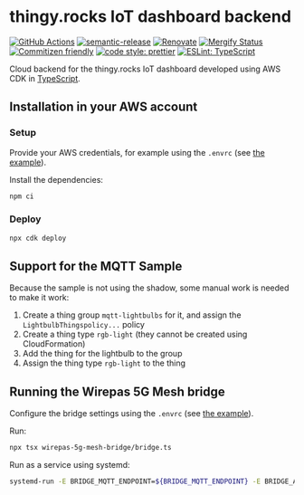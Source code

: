 # thingy.rocks IoT dashboard backend

[![GitHub Actions](https://github.com/NordicPlayground/thingy-rocks-cloud-aws-js/workflows/Test%20and%20Release/badge.svg)](https://github.com/NordicPlayground/thingy-rocks-cloud-aws-js/actions)
[![semantic-release](https://img.shields.io/badge/%20%20%F0%9F%93%A6%F0%9F%9A%80-semantic--release-e10079.svg)](https://github.com/semantic-release/semantic-release)
[![Renovate](https://img.shields.io/badge/renovate-enabled-brightgreen.svg)](https://renovatebot.com)
[![Mergify Status](https://img.shields.io/endpoint.svg?url=https://gh.mergify.io/badges/NordicPlayground/thingy-rocks-cloud-aws-js)](https://mergify.io)
[![Commitizen friendly](https://img.shields.io/badge/commitizen-friendly-brightgreen.svg)](http://commitizen.github.io/cz-cli/)
[![code style: prettier](https://img.shields.io/badge/code_style-prettier-ff69b4.svg)](https://github.com/prettier/prettier/)
[![ESLint: TypeScript](https://img.shields.io/badge/ESLint-TypeScript-blue.svg)](https://github.com/typescript-eslint/typescript-eslint)

Cloud backend for the thingy.rocks IoT dashboard developed using AWS CDK in
[TypeScript](https://www.typescriptlang.org/).

## Installation in your AWS account

### Setup

Provide your AWS credentials, for example using the `.envrc` (see
[the example](./envrc.example)).

Install the dependencies:

```bash
npm ci
```

### Deploy

```bash
npx cdk deploy
```

## Support for the MQTT Sample

Because the sample is not using the shadow, some manual work is needed to make
it work:

1. Create a thing group `mqtt-lightbulbs` for it, and assign the
   `LightbulbThingspolicy...` policy
1. Create a thing type `rgb-light` (they cannot be created using CloudFormation)
1. Add the thing for the lightbulb to the group
1. Assign the thing type `rgb-light` to the thing

## Running the Wirepas 5G Mesh bridge

Configure the bridge settings using the `.envrc` (see
[the example](./envrc.example)).

Run:

```bash
npx tsx wirepas-5g-mesh-bridge/bridge.ts
```

Run as a service using systemd:

```bash
systemd-run -E BRIDGE_MQTT_ENDPOINT=${BRIDGE_MQTT_ENDPOINT} -E BRIDGE_AWS_ACCESS_KEY_ID=${BRIDGE_AWS_ACCESS_KEY_ID} -E BRIDGE_AWS_SECRET_ACCESS_KEY=${BRIDGE_AWS_SECRET_ACCESS_KEY} -E BRIDGE_CONNECTIONS_TABLE_NAME=${BRIDGE_CONNECTIONS_TABLE_NAME} -E BRIDGE_WEBSOCKET_MANAGEMENT_API_URL=${BRIDGE_WEBSOCKET_MANAGEMENT_API_URL} --working-directory ${PWD} npx tsx wirepas-5g-mesh-bridge/bridge.ts
```
